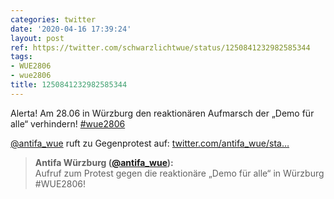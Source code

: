 ```yaml
---
categories: twitter
date: '2020-04-16 17:39:24'
layout: post
ref: https://twitter.com/schwarzlichtwue/status/1250841232982585344
tags:
- WUE2806
- wue2806
title: 1250841232982585344
---
```

Alerta! Am 28.06 in Würzburg den reaktionären Aufmarsch der „Demo für alle“ verhindern! [#wue2806](/t/wue2806) 

[@antifa_wue](https://twitter.com/antifa_wue) ruft zu Gegenprotest auf: [twitter.com/antifa_wue/sta…](https://twitter.com/antifa_wue/status/1250826837564981248) 
> <b>Antifa Würzburg ([@antifa_wue](https://twitter.com/antifa_wue)):</b>  
>Aufruf zum Protest gegen die reaktionäre „Demo für alle“ in Würzburg #WUE2806!    


